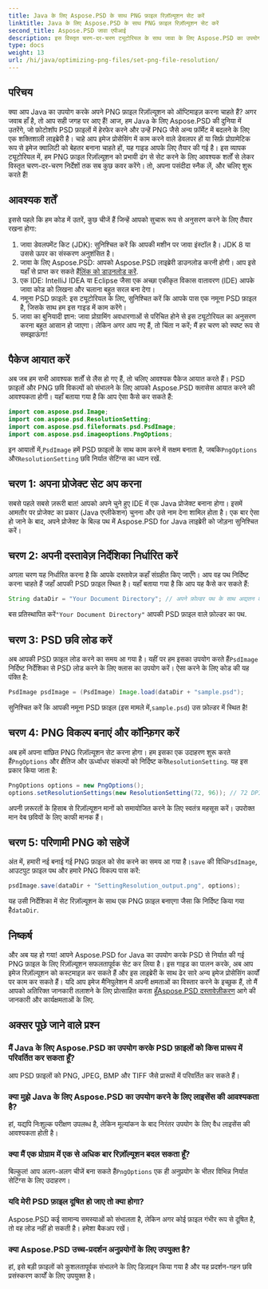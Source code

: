 ```yaml
---
title: Java के लिए Aspose.PSD के साथ PNG फ़ाइल रिज़ॉल्यूशन सेट करें
linktitle: Java के लिए Aspose.PSD के साथ PNG फ़ाइल रिज़ॉल्यूशन सेट करें
second_title: Aspose.PSD जावा एपीआई
description: इस विस्तृत चरण-दर-चरण ट्यूटोरियल के साथ जावा के लिए Aspose.PSD का उपयोग करके PNG फ़ाइल रिज़ॉल्यूशन सेट करने का तरीका जानें। अपनी छवियों को कुछ ही समय में अनुकूलित करें।
type: docs
weight: 13
url: /hi/java/optimizing-png-files/set-png-file-resolution/
---
```

## परिचय
क्या आप Java का उपयोग करके अपने PNG फ़ाइल रिज़ॉल्यूशन को ऑप्टिमाइज़ करना चाहते हैं? अगर जवाब हाँ है, तो आप सही जगह पर आए हैं! आज, हम Java के लिए Aspose.PSD की दुनिया में उतरेंगे, जो फ़ोटोशॉप PSD फ़ाइलों में हेरफेर करने और उन्हें PNG जैसे अन्य फ़ॉर्मेट में बदलने के लिए एक शक्तिशाली लाइब्रेरी है। चाहे आप इमेज प्रोसेसिंग में काम करने वाले डेवलपर हों या सिर्फ़ प्रोग्रामेटिक रूप से इमेज क्वालिटी को बेहतर बनाना चाहते हों, यह गाइड आपके लिए तैयार की गई है। 
इस व्यापक ट्यूटोरियल में, हम PNG फ़ाइल रिज़ॉल्यूशन को प्रभावी ढंग से सेट करने के लिए आवश्यक शर्तों से लेकर विस्तृत चरण-दर-चरण निर्देशों तक सब कुछ कवर करेंगे। तो, अपना पसंदीदा स्नैक लें, और चलिए शुरू करते हैं!
## आवश्यक शर्तें
 
इससे पहले कि हम कोड में उतरें, कुछ चीजें हैं जिन्हें आपको सुचारू रूप से अनुसरण करने के लिए तैयार रखना होगा:
1. जावा डेवलपमेंट किट (JDK): सुनिश्चित करें कि आपकी मशीन पर जावा इंस्टॉल है। JDK 8 या उससे ऊपर का संस्करण अनुशंसित है।
2.  जावा के लिए Aspose.PSD: आपको Aspose.PSD लाइब्रेरी डाउनलोड करनी होगी। आप इसे यहाँ से प्राप्त कर सकते हैं[लिंक को डाउनलोड करें](https://releases.aspose.com/psd/java/).
3. एक IDE: IntelliJ IDEA या Eclipse जैसा एक अच्छा एकीकृत विकास वातावरण (IDE) आपके जावा कोड को लिखना और चलाना बहुत सरल बना देगा।
4. नमूना PSD फ़ाइलें: इस ट्यूटोरियल के लिए, सुनिश्चित करें कि आपके पास एक नमूना PSD फ़ाइल है, जिसके साथ हम इस गाइड में काम करेंगे।
5. जावा का बुनियादी ज्ञान: जावा प्रोग्रामिंग अवधारणाओं से परिचित होने से इस ट्यूटोरियल का अनुसरण करना बहुत आसान हो जाएगा। लेकिन अगर आप नए हैं, तो चिंता न करें; मैं हर चरण को स्पष्ट रूप से समझाऊंगा!
## पैकेज आयात करें
अब जब हम सभी आवश्यक शर्तों से लैस हो गए हैं, तो चलिए आवश्यक पैकेज आयात करते हैं। PSD फ़ाइलों और PNG छवि विकल्पों को संभालने के लिए आपको Aspose.PSD क्लासेस आयात करने की आवश्यकता होगी। यहाँ बताया गया है कि आप ऐसा कैसे कर सकते हैं:
```java
import com.aspose.psd.Image;
import com.aspose.psd.ResolutionSetting;
import com.aspose.psd.fileformats.psd.PsdImage;
import com.aspose.psd.imageoptions.PngOptions;
```
 इन आयातों में,`PsdImage` हमें PSD फ़ाइलों के साथ काम करने में सक्षम बनाता है, जबकि`PngOptions` और`ResolutionSetting` छवि निर्यात सेटिंग्स का ध्यान रखें.
## चरण 1: अपना प्रोजेक्ट सेट अप करना
सबसे पहले सबसे ज़रूरी बात! आपको अपने चुने हुए IDE में एक Java प्रोजेक्ट बनाना होगा। इसमें आमतौर पर प्रोजेक्ट का प्रकार (Java एप्लीकेशन) चुनना और उसे नाम देना शामिल होता है। 
एक बार ऐसा हो जाने के बाद, अपने प्रोजेक्ट के बिल्ड पथ में Aspose.PSD for Java लाइब्रेरी को जोड़ना सुनिश्चित करें।
## चरण 2: अपनी दस्तावेज़ निर्देशिका निर्धारित करें
अगला चरण यह निर्धारित करना है कि आपके दस्तावेज़ कहाँ संग्रहीत किए जाएँगे। आप वह पथ निर्दिष्ट करना चाहते हैं जहाँ आपकी PSD फ़ाइल स्थित है। यहाँ बताया गया है कि आप यह कैसे कर सकते हैं:
```java
String dataDir = "Your Document Directory"; // अपने फ़ोल्डर पथ के साथ अद्यतन करें
```
 बस प्रतिस्थापित करें`"Your Document Directory"` आपकी PSD फ़ाइल वाले फ़ोल्डर का पथ. 
## चरण 3: PSD छवि लोड करें
 अब आपकी PSD फ़ाइल लोड करने का समय आ गया है। यहीं पर हम इसका उपयोग करते हैं`PsdImage` निर्दिष्ट निर्देशिका से PSD लोड करने के लिए क्लास का उपयोग करें। 
ऐसा करने के लिए कोड की यह पंक्ति है:
```java
PsdImage psdImage = (PsdImage) Image.load(dataDir + "sample.psd");
```
 सुनिश्चित करें कि आपकी नमूना PSD फ़ाइल (इस मामले में,`sample.psd`) उस फ़ोल्डर में स्थित है!
## चरण 4: PNG विकल्प बनाएं और कॉन्फ़िगर करें
 अब हमें अपना वांछित PNG रिज़ॉल्यूशन सेट करना होगा। हम इसका एक उदाहरण शुरू करते हैं`PngOptions` और क्षैतिज और ऊर्ध्वाधर संकल्पों को निर्दिष्ट करें`ResolutionSetting`.
यह इस प्रकार किया जाता है:
```java
PngOptions options = new PngOptions();
options.setResolutionSettings(new ResolutionSetting(72, 96)); // 72 DPI क्षैतिज, 96 DPI ऊर्ध्वाधर
```
अपनी ज़रूरतों के हिसाब से रिज़ॉल्यूशन मानों को समायोजित करने के लिए स्वतंत्र महसूस करें। उपरोक्त मान वेब छवियों के लिए काफी मानक हैं।
## चरण 5: परिणामी PNG को सहेजें
 अंत में, हमारी नई बनाई गई PNG फ़ाइल को सेव करने का समय आ गया है।`save` की विधि`PsdImage`, आउटपुट फ़ाइल पथ और हमारे PNG विकल्प पास करें:
```java
psdImage.save(dataDir + "SettingResolution_output.png", options);
```
 यह उसी निर्देशिका में सेट रिज़ॉल्यूशन के साथ एक PNG फ़ाइल बनाएगा जैसा कि निर्दिष्ट किया गया है`dataDir`.
## निष्कर्ष
और अब यह हो गया! आपने Aspose.PSD for Java का उपयोग करके PSD से निर्यात की गई PNG फ़ाइल के लिए रिज़ॉल्यूशन सफलतापूर्वक सेट कर लिया है। इस गाइड का पालन करके, अब आप इमेज रिज़ॉल्यूशन को कस्टमाइज़ कर सकते हैं और इस लाइब्रेरी के साथ ढेर सारे अन्य इमेज प्रोसेसिंग कार्यों पर काम कर सकते हैं। यदि आप इमेज मैनिपुलेशन में अपनी क्षमताओं का विस्तार करने के इच्छुक हैं, तो मैं आपको अतिरिक्त जानकारी तलाशने के लिए प्रोत्साहित करता हूँ[Aspose.PSD दस्तावेज़ीकरण](https://reference.aspose.com/psd/java/) आगे की जानकारी और कार्यक्षमताओं के लिए.

## अक्सर पूछे जाने वाले प्रश्न
### मैं Java के लिए Aspose.PSD का उपयोग करके PSD फ़ाइलों को किस प्रारूप में परिवर्तित कर सकता हूँ?
आप PSD फ़ाइलों को PNG, JPEG, BMP और TIFF जैसे प्रारूपों में परिवर्तित कर सकते हैं।
### क्या मुझे Java के लिए Aspose.PSD का उपयोग करने के लिए लाइसेंस की आवश्यकता है?
हां, यद्यपि निःशुल्क परीक्षण उपलब्ध है, लेकिन मूल्यांकन के बाद निरंतर उपयोग के लिए वैध लाइसेंस की आवश्यकता होती है।
### क्या मैं एक प्रोग्राम में एक से अधिक बार रिज़ॉल्यूशन बदल सकता हूँ?
 बिल्कुल! आप अलग-अलग चीजें बना सकते हैं`PngOptions` एक ही अनुप्रयोग के भीतर विभिन्न निर्यात सेटिंग्स के लिए उदाहरण।
### यदि मेरी PSD फ़ाइल दूषित हो जाए तो क्या होगा?
Aspose.PSD कई सामान्य समस्याओं को संभालता है, लेकिन अगर कोई फ़ाइल गंभीर रूप से दूषित है, तो वह लोड नहीं हो सकती है। हमेशा बैकअप रखें।
### क्या Aspose.PSD उच्च-प्रदर्शन अनुप्रयोगों के लिए उपयुक्त है?
हां, इसे बड़ी फ़ाइलों को कुशलतापूर्वक संभालने के लिए डिज़ाइन किया गया है और यह प्रदर्शन-गहन छवि प्रसंस्करण कार्यों के लिए उपयुक्त है।